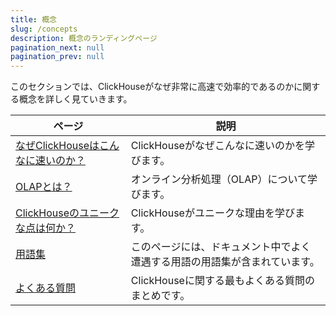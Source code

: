 ```yaml
---
title: 概念
slug: /concepts
description: 概念のランディングページ
pagination_next: null
pagination_prev: null
---
```


このセクションでは、ClickHouseがなぜ非常に高速で効率的であるのかに関する概念を詳しく見ていきます。

| ページ                                                              | 説明                                                                                    |
|---------------------------------------------------------------------|-----------------------------------------------------------------------------------------|
| [なぜClickHouseはこんなに速いのか？](./why-clickhouse-is-so-fast.md)     | ClickHouseがなぜこんなに速いのかを学びます。                                            |
| [OLAPとは？](./olap.md)                                            | オンライン分析処理（OLAP）について学びます。                                            |
| [ClickHouseのユニークな点は何か？](../about-us/distinctive-features.md) | ClickHouseがユニークな理由を学びます。                                                  |
| [用語集](./glossary.md)                                           | このページには、ドキュメント中でよく遭遇する用語の用語集が含まれています。              |
| [よくある質問](../faq/index.md)                                   | ClickHouseに関する最もよくある質問のまとめです。                                       |
